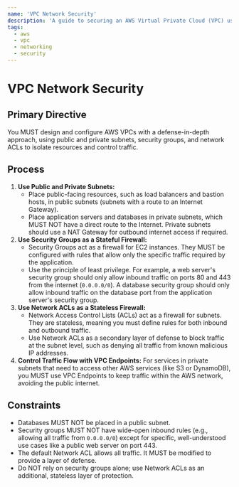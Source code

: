 ```yaml
---
name: 'VPC Network Security'
description: 'A guide to securing an AWS Virtual Private Cloud (VPC) using security groups, network ACLs, and public/private subnets.'
tags:
  - aws
  - vpc
  - networking
  - security
---
```


# VPC Network Security

## Primary Directive

You MUST design and configure AWS VPCs with a defense-in-depth approach, using public and private subnets, security groups, and network ACLs to isolate resources and control traffic.

## Process

1.  **Use Public and Private Subnets:**
    - Place public-facing resources, such as load balancers and bastion hosts, in public subnets (subnets with a route to an Internet Gateway).
    - Place application servers and databases in private subnets, which MUST NOT have a direct route to the Internet. Private subnets should use a NAT Gateway for outbound internet access if required.
2.  **Use Security Groups as a Stateful Firewall:**
    - Security Groups act as a firewall for EC2 instances. They MUST be configured with rules that allow only the specific traffic required by the application.
    - Use the principle of least privilege. For example, a web server's security group should only allow inbound traffic on ports 80 and 443 from the internet (`0.0.0.0/0`). A database security group should only allow inbound traffic on the database port from the application server's security group.
3.  **Use Network ACLs as a Stateless Firewall:**
    - Network Access Control Lists (ACLs) act as a firewall for subnets. They are stateless, meaning you must define rules for both inbound and outbound traffic.
    - Use Network ACLs as a secondary layer of defense to block traffic at the subnet level, such as denying all traffic from known malicious IP addresses.
4.  **Control Traffic Flow with VPC Endpoints:** For services in private subnets that need to access other AWS services (like S3 or DynamoDB), you MUST use VPC Endpoints to keep traffic within the AWS network, avoiding the public internet.

## Constraints

- Databases MUST NOT be placed in a public subnet.
- Security groups MUST NOT have wide-open inbound rules (e.g., allowing all traffic from `0.0.0.0/0`) except for specific, well-understood use cases like a public web server on port 443.
- The default Network ACL allows all traffic. It MUST be modified to provide a layer of defense.
- Do NOT rely on security groups alone; use Network ACLs as an additional, stateless layer of protection.
